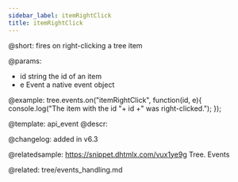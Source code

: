 ```yaml
---
sidebar_label: itemRightClick
title: itemRightClick
---          
```


@short:
fires on right-clicking a tree item

@params:
- id	string		the id of an item
- e		Event		a native event object

@example:
tree.events.on("itemRightClick", function(id, e){
    console.log("The item with the id "+ id +" was right-clicked.");
});


@template: api_event
@descr:

@changelog: added in v6.3

@relatedsample: https://snippet.dhtmlx.com/vux1ye9g	Tree. Events

@related: tree/events_handling.md
